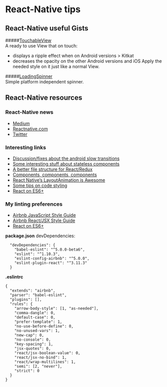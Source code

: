 # React-Native tips

## React-Native useful Gists
#####[TouchableView](https://gist.github.com/mmazzarolo/4d223de6787b9a57ce4b)  
A ready to use View that on touch:
- displays a ripple effect when on Android versions > Kitkat
- decreases the opacity on the other Android versions and iOS
Apply the needed style on it just like a normal View.  

#####[LoadingSpinner](https://gist.github.com/mmazzarolo/4d223de6787b9a57ce4b)  
Simple platform independent spinner.

## React-Native resources
### React-Native news
- [Medium](https://medium.com/tag/react-native/latest)   
- [Reactnative.com](http://www.reactnative.com/)
- [Twitter](https://twitter.com/hashtag/reactnative)  

### Interesting links
- [Discussion/fixes about the android slow transitions](https://github.com/facebook/react-native/issues/3049)
- [Some interesting stuff about stateless components](https://medium.com/@joshblack/stateless-components-in-react-0-14-f9798f8b992d#.shdm8klow)
- [A better file structure for React/Redux](http://marmelab.com/blog/2015/12/17/react-directory-structure.html)
- [Components, components, components](https://js.coach/react-native)
- [React Native’s LayoutAnimation is Awesome](https://medium.com/@Jpoliachik/react-native-s-layoutanimation-is-awesome-4a4d317afd3e?source=tags---)
- [Some tips on code styling](https://medium.com/the-exponent-log/coding-apps-with-react-native-at-exponent-7a5922da27bf#.q974ztlmb)
- [React on ES6+](https://babeljs.io/blog/2015/06/07/react-on-es6-plus)

### My linting preferences
- [Airbnb JavaScript Style Guide](https://github.com/airbnb/javascript)   
- [Airbnb React/JSX Style Guide](https://github.com/airbnb/javascript/tree/master/react)
- [React on ES6+](http://babeljs.io/blog/2015/06/07/react-on-es6-plus/)


**package.json** devDependencies:
```
  "devDependencies": {
    "babel-eslint": "^5.0.0-beta6",
    "eslint": "^1.10.3",
    "eslint-config-airbnb": "^5.0.0",
    "eslint-plugin-react": "^3.11.3"
  }
```

**.eslintrc**
```
{
  "extends": "airbnb",
  "parser": "babel-eslint",
  "plugins": [],
  "rules": {
    "arrow-body-style": [1, "as-needed"],
    "comma-dangle": 0,
    "default-case": 0,
    "prefer-template": 1,
    "no-use-before-define": 0,
    "no-unused-vars": 1,
    "new-cap": 0,
    "no-console": 0,
    "key-spacing": 1,
    "jsx-quotes": 0,
    "react/jsx-boolean-value": 0,
    "react/jsx-no-bind": 1,
    "react/wrap-multilines": 1,
    "semi": [2, "never"],
    "strict": 0
  }
}
```

